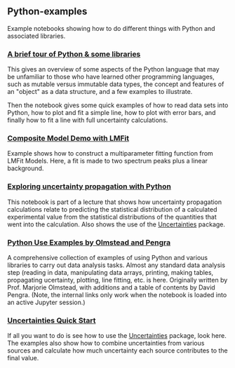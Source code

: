 ## Python-examples
Example notebooks showing how to do different things with Python and associated libraries.

### [A brief tour of Python & some libraries](A%20brief%20tour%20of%20Python%20%26%20some%20libraries.ipynb)
This gives an overview of some aspects of the Python language that may be unfamiliar to those who have learned other programming languages, such as mutable versus immutable data types, the concept and features of an "object" as a data structure, and a few examples to illustrate.

Then the notebook gives some quick examples of how to read data sets into Python, how to plot and fit a simple line, how to plot with error bars, and finally how to fit a line with full uncertainty calculations.

### [Composite Model Demo with LMFit](Composite%20Model%20Demo%20with%20LMFit.ipynb)
Example shows how to construct a multiparameter fitting function from LMFit Models. Here, a fit is made to two spectrum peaks plus a linear background.

### [Exploring uncertainty propagation with Python](Exploring%20uncertainty%20propagation%20with%20Python.ipynb)
This notebook is part of a lecture that shows how uncertainty propagation calculations relate to predicting the statistical distribution of a calculated experimental value from the statistical distributions of the quantities that went into the calculation.  Also shows the use of the [Uncertainties](https://pythonhosted.org/uncertainties/) package.

### [Python Use Examples by Olmstead and Pengra](Python%20Use%20Examples%20by%20Olmstead%20and%20Pengra.ipynb)
A comprehensive collection of examples of using Python and various libraries to carry out data analysis tasks.  Almost any standard data analysis step (reading in data, manipulating data arrays, printing, making tables, propagating ucertainty, plotting, line fitting, etc. is here.  Originally written by Prof. Marjorie Olmstead, with additions and a table of contents by David Pengra.  (Note, the internal links only work when the notebook is loaded into an active Jupyter session.)

### [Uncertainties Quick Start](Uncertainties%20Quick%20Start.ipynb)
If all you want to do is see how to use the [Uncertainties](https://pythonhosted.org/uncertainties/) package, look here.  The examples also show how to combine uncertainties from various sources and calculate how much uncertainty each source contributes to the final value.  
